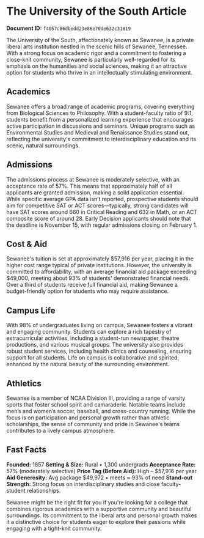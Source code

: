 # The University of the South Article

**Document ID:** `f4057c86dbedd23e86e70de632c31819`

The University of the South, affectionately known as Sewanee, is a private liberal arts institution nestled in the scenic hills of Sewanee, Tennessee. With a strong focus on academic rigor and a commitment to fostering a close-knit community, Sewanee is particularly well-regarded for its emphasis on the humanities and social sciences, making it an attractive option for students who thrive in an intellectually stimulating environment.

## Academics
Sewanee offers a broad range of academic programs, covering everything from Biological Sciences to Philosophy. With a student-faculty ratio of 9:1, students benefit from a personalized learning experience that encourages active participation in discussions and seminars. Unique programs such as Environmental Studies and Medieval and Renaissance Studies stand out, reflecting the university's commitment to interdisciplinary education and its scenic, natural surroundings.

## Admissions
The admissions process at Sewanee is moderately selective, with an acceptance rate of 57%. This means that approximately half of all applicants are granted admission, making a solid application essential. While specific average GPA data isn’t reported, prospective students should aim for competitive SAT or ACT scores—typically, strong candidates will have SAT scores around 660 in Critical Reading and 632 in Math, or an ACT composite score of around 28. Early Decision applicants should note that the deadline is November 15, with regular admissions closing on February 1.

## Cost & Aid
Sewanee's tuition is set at approximately $57,916 per year, placing it in the higher cost range typical of private institutions. However, the university is committed to affordability, with an average financial aid package exceeding $49,000, meeting about 93% of students' demonstrated financial needs. Over a third of students receive full financial aid, making Sewanee a budget-friendly option for students who may require assistance.

## Campus Life
With 98% of undergraduates living on campus, Sewanee fosters a vibrant and engaging community. Students can explore a rich tapestry of extracurricular activities, including a student-run newspaper, theatre productions, and various musical groups. The university also provides robust student services, including health clinics and counseling, ensuring support for all students. Life on campus is collaborative and spirited, enhanced by the natural beauty of the surrounding environment.

## Athletics
Sewanee is a member of NCAA Division III, providing a range of varsity sports that foster school spirit and camaraderie. Notable teams include men’s and women’s soccer, baseball, and cross-country running. While the focus is on participation and personal growth rather than athletic scholarships, the sense of community and pride in Sewanee's teams contributes to a lively campus atmosphere.

## Fast Facts
**Founded:** 1857
**Setting & Size:** Rural • 1,300 undergrads
**Acceptance Rate:** 57% (moderately selective)
**Price Tag (Before Aid):** High – $57,916 per year
**Aid Generosity:** Avg package $49,972 • meets ≈ 93% of need
**Stand-out Strength:** Strong focus on interdisciplinary studies and close faculty-student relationships.

Sewanee might be the right fit for you if you're looking for a college that combines rigorous academics with a supportive community and beautiful surroundings. Its commitment to the liberal arts and personal growth makes it a distinctive choice for students eager to explore their passions while engaging with a tight-knit community.
